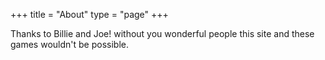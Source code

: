 +++
title = "About"
type = "page"
+++

Thanks to Billie and Joe! without you wonderful people this site and these games wouldn't be possible.
